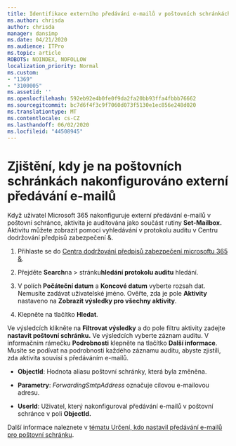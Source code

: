 ```yaml
---
title: Identifikace externího předávání e-mailů v poštovních schránkách v protokolech auditu
ms.author: chrisda
author: chrisda
manager: dansimp
ms.date: 04/21/2020
ms.audience: ITPro
ms.topic: article
ROBOTS: NOINDEX, NOFOLLOW
localization_priority: Normal
ms.custom:
- "1369"
- "3100005"
ms.assetid: ''
ms.openlocfilehash: 592eb92e4b0fe0f9da2fa20bb93ffa4fbbb76662
ms.sourcegitcommit: bc7d6f4f3c9f7060d073f5130e1ec856e248d020
ms.translationtype: MT
ms.contentlocale: cs-CZ
ms.lasthandoff: 06/02/2020
ms.locfileid: "44508945"
---
```

# <a name="identify-when-external-email-forwarding-is-configured-on-mailboxes"></a>Zjištění, kdy je na poštovních schránkách nakonfigurováno externí předávání e-mailů

Když uživatel Microsoft 365 nakonfiguruje externí předávání e-mailů v poštovní schránce, aktivita je auditována jako součást rutiny **Set-Mailbox.** Aktivitu můžete zobrazit pomocí vyhledávání v protokolu auditu v Centru dodržování předpisů zabezpečení &.

1. Přihlaste se do [Centra dodržování předpisů zabezpečení microsoftu 365 &](https://protection.office.com/).

2. Přejděte **Search**na  >  stránku**hledání protokolu auditu** hledání.

3. V polích **Počáteční datum** a **Koncové datum** vyberte rozsah dat. Nemusíte zadávat uživatelské jméno. Ověřte, zda je pole **Aktivity** nastaveno na **Zobrazit výsledky pro všechny aktivity**.

4. Klepněte na tlačítko **Hledat**.

Ve výsledcích klikněte na **Filtrovat výsledky** a do pole filtru aktivity zadejte **nastavit poštovní schránku.** Ve výsledcích vyberte záznam auditu. V informačním rámečku **Podrobnosti** klepněte na tlačítko **Další informace**. Musíte se podívat na podrobnosti každého záznamu auditu, abyste zjistili, zda aktivita souvisí s předáváním e-mailů.

- **ObjectId**: Hodnota aliasu poštovní schránky, která byla změněna.

- **Parametry**: _ForwardingSmtpAddress_ označuje cílovou e-mailovou adresu.

- **UserId**: Uživatel, který nakonfiguroval předávání e-mailů v poštovní schránce v poli **ObjectId.**

Další informace naleznete v [tématu Určení, kdo nastavil předávání e-mailů pro poštovní schránku](https://docs.microsoft.com/microsoft-365/compliance/auditing-troubleshooting-scenarios#determine-who-set-up-email-forwarding-for-a-mailbox).
